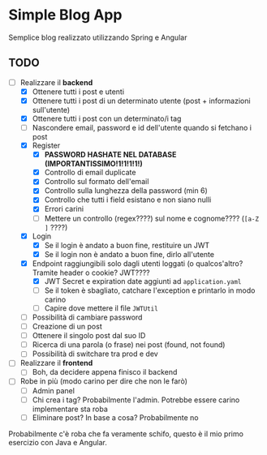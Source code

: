 # Simple Blog App
 Semplice blog realizzato utilizzando Spring e Angular

## TODO
- [ ] Realizzare il **backend**
  - [x] Ottenere tutti i post e utenti
  - [x] Ottenere tutti i post di un determinato utente (post + informazioni sull'utente)
  - [x] Ottenere tutti i post con un determinato/i tag
  - [ ] Nascondere email, password e id dell'utente quando si fetchano i post
  - [x] Register
     - [x] **PASSWORD HASHATE NEL DATABASE (IMPORTANTISSIMO!1!1!1!1!)**
     - [x] Controllo di email duplicate
     - [x] Controllo sul formato dell'email
     - [x] Controllo sulla lunghezza della password (min 6)
     - [x] Controllo che tutti i field esistano e non siano nulli
     - [x] Errori carini
     - [ ] Mettere un controllo (regex????) sul nome e cognome???? (`[a-Z ]` ????)
  - [x] Login
     - [x] Se il login è andato a buon fine, restituire un JWT
     - [x] Se il login non è andato a buon fine, dirlo all'utente
  - [x] Endpoint raggiungibili solo dagli utenti loggati (o qualcos'altro? Tramite header o cookie? JWT????
     - [x] JWT Secret e expiration date aggiunti ad `application.yaml`
     - [ ] Se il token è sbagliato, catchare l'exception e printarlo in modo carino
     - [ ] Capire dove mettere il file `JWTUtil`
  - [ ] Possibilità di cambiare password
  - [ ] Creazione di un post
  - [ ] Ottenere il singolo post dal suo ID
  - [ ] Ricerca di una parola (o frase) nei post (found, not found)
  - [ ] Possibilità di switchare tra prod e dev

- [ ] Realizzare il **frontend**
  - [ ] Boh, da decidere appena finisco il backend

- [ ] Robe in più (modo carino per dire che non le farò)
  - [ ] Admin panel
  - [ ] Chi crea i tag? Probabilmente l'admin. Potrebbe essere carino implementare sta roba
  - [ ] Eliminare post? In base a cosa? Probabilmente no

Probabilmente c'è roba che fa veramente schifo, questo è il mio primo esercizio con Java e Angular.
